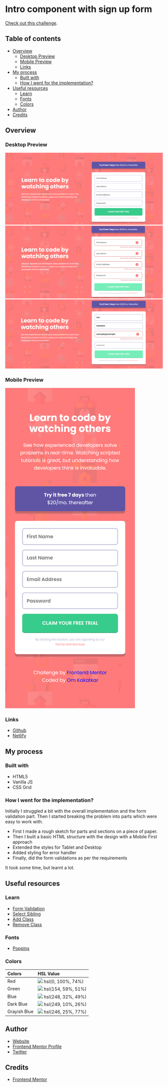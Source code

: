 # Intro component with sign up form

[Check out this challenge](https://www.frontendmentor.io/challenges/intro-component-with-signup-form-5cf91bd49edda32581d28fd1).

## Table of contents

- [Overview](#overview)
  - [Desktop Preview](#desktop-preview)
  - [Mobile Preview](#mobile-preview)
  - [Links](#links)
- [My process](#my-process)
  - [Built with](#built-with)
  - [How I went for the implementation?](#how-i-went-for-the-implementation?)
- [Useful resources](#useful-resources)
  - [Learn](#learn)
  - [Fonts](#fonts)
  - [Colors](#colors)
- [Author](#author)
- [Credits](#credits)

## Overview

### Desktop Preview

![](./screenshots/desktop.png)
![](./screenshots/desktop-empty.png)
![](./screenshots/desktop-email.png)

### Mobile Preview

![](./screenshots/mobile.png)

### Links

- [Github](https://github.com/OmKakatkar/intro-component-with-signup-form)
- [Netlify](https://sign-up-form123.netlify.app/)

## My process

### Built with
- HTML5
- Vanilla JS
- CSS Grid
### How I went for the implementation?
Initially I struggled a bit with the overall implementation and the form validation part. Then I started breaking the problem into parts which were easy to work with.
- First I made a rough sketch for parts and sections on a piece of paper.
- Then I built a basic HTML structure with the design with a Mobile First approach
- Extended the styles for Tablet and Desktop
- Added styling for error handler
- Finally, did the form validations as per the requirements

It took some time, but learnt a lot. 
## Useful resources

### Learn

- [Form Validation](https://youtu.be/rsd4FNGTRBw)
- [Select Sibling](https://www.javascripttutorial.net/javascript-dom/javascript-siblings/)
- [Add Class](https://www.w3schools.com/howto/howto_js_add_class.asp)
- [Remove Class](https://www.w3schools.com/howto/howto_js_remove_class.asp)

### Fonts

- [Poppins](https://fonts.google.com/specimen/Poppins)

### Colors

| Colors       | HSL Value                                                            |
| :----------- | :------------------------------------------------------------------- |
| Red          | ![](https://via.placeholder.com/10/FF7A7A?text=+) hsl(0, 100%, 74%)  |
| Green        | ![](https://via.placeholder.com/10/38CC8C?text=+) hsl(154, 59%, 51%) |
| Blue         | ![](https://via.placeholder.com/10/6055A5?text=+) hsl(248, 32%, 49%) |
| Dark Blue    | ![](https://via.placeholder.com/10/3E3C49?text=+) hsl(249, 10%, 26%) |
| Grayish Blue | ![](https://via.placeholder.com/10/B9B6D3?text=+) hsl(246, 25%, 77%) |

## Author

- [Website](https://omkakatkar-portfolio.netlify.app/)
- [Frontend Mentor Profile](https://www.frontendmentor.io/profile/OmKakatkar)
- [Twitter](https://twitter.com/omkakatkar)

## Credits

- [Frontend Mentor](https://www.frontendmentor.io/)
